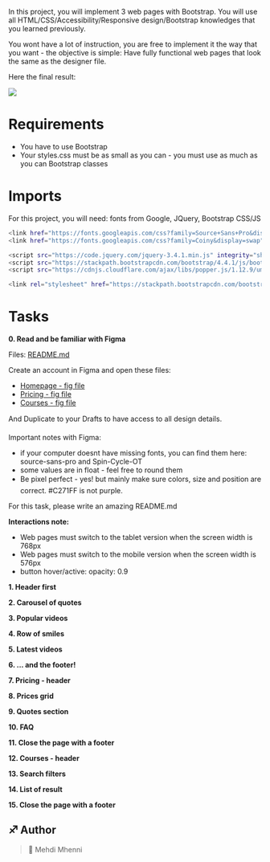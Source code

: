In this project, you will implement 3 web pages with Bootstrap. You will use all HTML/CSS/Accessibility/Responsive design/Bootstrap knowledges that you learned previously.

You wont have a lot of instruction, you are free to implement it the way that you want - the objective is simple: Have fully functional web pages that look the same as the designer file.

Here the final result:

![](images/pic1.jpg)


# Requirements

- You have to use Bootstrap
- Your styles.css must be as small as you can - you must use as much as you can Bootstrap classes

# Imports

For this project, you will need: fonts from Google, JQuery, Bootstrap CSS/JS

```sh
<link href="https://fonts.googleapis.com/css?family=Source+Sans+Pro&display=swap" rel="stylesheet">
<link href="https://fonts.googleapis.com/css?family=Coiny&display=swap" rel="stylesheet">

<script src="https://code.jquery.com/jquery-3.4.1.min.js" integrity="sha256-CSXorXvZcTkaix6Yvo6HppcZGetbYMGWSFlBw8HfCJo=" crossorigin="anonymous"></script>
<script src="https://stackpath.bootstrapcdn.com/bootstrap/4.4.1/js/bootstrap.min.js" integrity="sha384-wfSDF2E50Y2D1uUdj0O3uMBJnjuUD4Ih7YwaYd1iqfktj0Uod8GCExl3Og8ifwB6" crossorigin="anonymous"></script>
<script src="https://cdnjs.cloudflare.com/ajax/libs/popper.js/1.12.9/umd/popper.min.js" integrity="sha384-ApNbgh9B+Y1QKtv3Rn7W3mgPxhU9K/ScQsAP7hUibX39j7fakFPskvXusvfa0b4Q" crossorigin="anonymous"></script>

<link rel="stylesheet" href="https://stackpath.bootstrapcdn.com/bootstrap/4.4.1/css/bootstrap.min.css" integrity="sha384-Vkoo8x4CGsO3+Hhxv8T/Q5PaXtkKtu6ug5TOeNV6gBiFeWPGFN9MuhOf23Q9Ifjh" crossorigin="anonymous">
```

# Tasks


**0. Read and be familiar with Figma**

Files: [README.md](README.md/)

Create an account in Figma and open these files:

- [Homepage - fig file](https://www.figma.com/file/QYQqMYbdpAHL5xTclwJKSI/Homepage)
- [Pricing - fig file](https://www.figma.com/file/KLAI53jdYpfFNEy0O79ymB/Pricing)
- [Courses - fig file](https://www.figma.com/file/ivg3abH1HLmMayBgjGg1Qf/Courses)

And Duplicate to your Drafts to have access to all design details.

Important notes with Figma:

- if your computer doesnt have missing fonts, you can find them here: source-sans-pro and Spin-Cycle-OT
- some values are in float - feel free to round them
- Be pixel perfect - yes! but mainly make sure colors, size and position are correct. #C271FF is not purple.

For this task, please write an amazing README.md

**Interactions note:**

- Web pages must switch to the tablet version when the screen width is 768px
- Web pages must switch to the mobile version when the screen width is 576px
- button hover/active: opacity: 0.9


**1. Header first**

**2. Carousel of quotes**

**3. Popular videos**

**4. Row of smiles**

**5. Latest videos**

**6. ... and the footer!**

**7. Pricing - header**

**8. Prices grid**

**9. Quotes section**

**10. FAQ**

**11. Close the page with a footer**

**12. Courses - header**

**13. Search filters**

**14. List of result**

**15. Close the page with a footer**

## :sagittarius: Author

> :man: Mehdi Mhenni